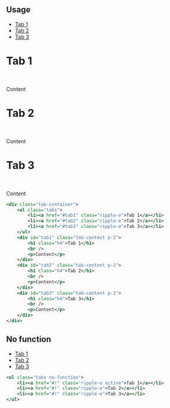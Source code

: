 <ins id="experimental"></ins>

## Usage
<div class="p-4 m-1 bg-dark-1">
	<div class="tab-container">
		<ul class="tabs">
			<li><a href="#tab1" class="ripple-e">Tab 1</a></li>
			<li><a href="#tab2" class="ripple-e">Tab 2</a></li>
			<li><a href="#tab3" class="ripple-e">Tab 3</a></li>
		</ul>
		<div id="tab1" class="tab-content p-2">
			<h1 class="h4">Tab 1</h1>
			<br>
			<p>Content</p>
		</div>
		<div id="tab2" class="tab-content p-2">
			<h1 class="h4">Tab 2</h1>
			<br>
			<p>Content</p>
		</div>
		<div id="tab3" class="tab-content p-2">
			<h1 class="h4">Tab 3</h1>
			<br>
			<p>Content</p>
		</div>
	</div>
</div>

```xml
<div class="tab-container">
    <ul class="tabs">
        <li><a href="#tab1" class="ripple-e">Tab 1</a></li>
        <li><a href="#tab2" class="ripple-e">Tab 2</a></li>
        <li><a href="#tab3" class="ripple-e">Tab 3</a></li>
    </ul>
    <div id="tab1" class="tab-content p-2">
        <h1 class="h4">Tab 1</h1>
        <br />
        <p>Content</p>
    </div>
    <div id="tab2" class="tab-content p-2">
        <h1 class="h4">Tab 2</h1>
        <br />
        <p>Content</p>
    </div>
    <div id="tab3" class="tab-content p-2">
        <h1 class="h4">Tab 3</h1>
        <br />
        <p>Content</p>
    </div>
</div>
```

## No function
<div class="p-4 m-1 bg-dark-1">
		<ul class="tabs no-function">
	<li><a href="#!" class="ripple-e active">Tab 1</a></li>
	<li><a href="#!" class="ripple-e">Tab 2</a></li>
	<li><a href="#!" class="ripple-e">Tab 3</a></li>
</ul>
</div>

```xml
<ul class="tabs no-function">
	<li><a href="#!" class="ripple-e active">Tab 1</a></li>
	<li><a href="#!" class="ripple-e">Tab 2</a></li>
	<li><a href="#!" class="ripple-e">Tab 3</a></li>
</ul>
```